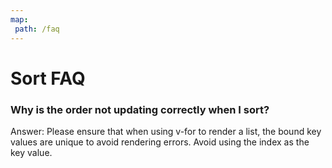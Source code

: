 ```yaml
---
map:
 path: /faq
---
```


# Sort FAQ

### Why is the order not updating correctly when I sort?

Answer: Please ensure that when using v-for to render a list, the bound key values are unique to avoid rendering errors. Avoid using the index as the key value.
